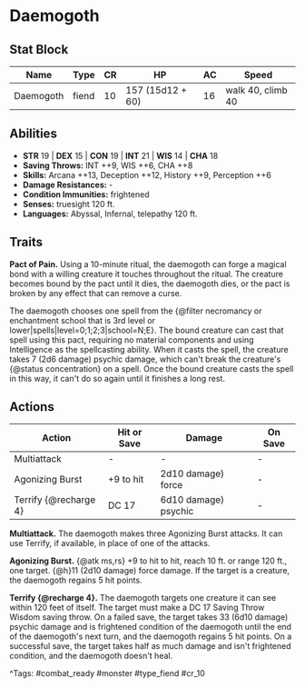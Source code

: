 # Daemogoth

## Stat Block

| Name | Type | CR | HP | AC | Speed |
|------|------|----|----|----|-------|
| Daemogoth | fiend | 10 | 157 (15d12 + 60) | 16 | walk 40, climb 40 |

## Abilities

- **STR** 19 | **DEX** 15 | **CON** 19 | **INT** 21 | **WIS** 14 | **CHA** 18
- **Saving Throws:** INT ++9, WIS ++6, CHA ++8  
- **Skills:** Arcana ++13, Deception ++12, History ++9, Perception ++6  
- **Damage Resistances:** -  
- **Condition Immunities:** frightened  
- **Senses:** truesight 120 ft.  
- **Languages:** Abyssal, Infernal, telepathy 120 ft.

## Traits

**Pact of Pain.** Using a 10-minute ritual, the daemogoth can forge a magical bond with a willing creature it touches throughout the ritual. The creature becomes bound by the pact until it dies, the daemogoth dies, or the pact is broken by any effect that can remove a curse.

The daemogoth chooses one spell from the {@filter necromancy or enchantment school that is 3rd level or lower|spells|level=0;1;2;3|school=N;E}. The bound creature can cast that spell using this pact, requiring no material components and using Intelligence as the spellcasting ability. When it casts the spell, the creature takes 7 (2d6 damage) psychic damage, which can't break the creature's {@status concentration} on a spell. Once the bound creature casts the spell in this way, it can't do so again until it finishes a long rest.


## Actions

| Action | Hit or Save | Damage | On Save |
|--------|--------------|--------|----------|
| Multiattack | - | - | - |
| Agonizing Burst | +9 to hit | 2d10 damage) force | - |
| Terrify {@recharge 4} | DC 17 | 6d10 damage) psychic | - |

**Multiattack.** The daemogoth makes three Agonizing Burst attacks. It can use Terrify, if available, in place of one of the attacks.

**Agonizing Burst.** {@atk ms,rs} +9 to hit to hit, reach 10 ft. or range 120 ft., one target. {@h}11 (2d10 damage) force damage. If the target is a creature, the daemogoth regains 5 hit points.

**Terrify {@recharge 4}.** The daemogoth targets one creature it can see within 120 feet of itself. The target must make a DC 17 Saving Throw Wisdom saving throw. On a failed save, the target takes 33 (6d10 damage) psychic damage and is frightened condition of the daemogoth until the end of the daemogoth's next turn, and the daemogoth regains 5 hit points. On a successful save, the target takes half as much damage and isn't frightened condition, and the daemogoth doesn't heal.


^Tags: #combat_ready #monster #type_fiend #cr_10